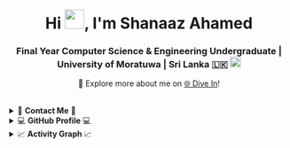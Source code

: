 <div align="center">

# Hi <img width="35" src="https://github.com/imshaaz21/imshaaz21/blob/main/img/waving.gif">, I'm **Shanaaz Ahamed**

### Final Year Computer Science & Engineering Undergraduate | University of Moratuwa | Sri Lanka 🇱🇰 <img src ="https://user-images.githubusercontent.com/77115237/190556825-ff01bd2f-ffd3-4b49-a88c-9e44f646aa5c.png" width="20px" height = "auto">  

🔗 Explore more about me on [🌐 Dive In](https://imshaaz21.github.io)!

</div>

<br>

<details>
  <summary>📱 <b>Contact Me</b> 📱</summary>
<div>
  <samp>
    <h3 align="center">you can reach me by 🏃🏽‍♂️</h3>
    <p align="center">
      <br/>
      <a href="https://www.linkedin.com/in/imshaaaz/" target="blank"><img align="center"
         src="https://img.shields.io/badge/linkedin-%231DA1F2.svg?style=for-the-badge&logo=linkedin&logoColor=white"
         alt="Shanaaz" height="30" target="blank"/></a>
      <a href="mailto:shanaaz.19@cse.mrt.ac.lk" target="blank"><img align="center"
         src="https://img.shields.io/badge/gmail-EA4335.svg?style=for-the-badge&logo=gmail&logoColor=white"
         alt="Shanaaz" height="30"/></a>
    </p>

  </samp>
</div>
</details>

<details> 
  <summary>💻 <b>GitHub Profile</b> 💻</summary>
  <div>
    <h3 align="center">💻 Github</h3>
      <br/>
        <p align="center">
          <a href="https://github.com/ShanaazAhamed/">
          <img src = "https://github-readme-stats.vercel.app/api/top-langs/?username=imshaaz21&theme=dracula&show_icons=true&layout=compact&hide_border=true"/>
          </a>
        </p>
        <p align="center">
          <a href="https://github.com/ShanaazAhamed/">
          <img width="49.5%" src="https://github-readme-stats.vercel.app/api?username=imshaaz21&show_icons=true&theme=dracula&hide_border=true" />
          </a>
       </p>
     <p align="center">
          <a href="https://github.com/ShanaazAhamed/">
          <img width="49.5%" src="https://github-readme-streak-stats.herokuapp.com/?user=imshaaz21&theme=dracula&hide_border=true" />
          </a>
       </p>
     <br>
  </div>    
</details>

<details>
  <summary>📈 <b>Activity Graph</b> 📈</summary>
  <br/>
  <h2 align="center"> My Current Activity 🤟</h2>
  <img alt="Shanaaz Ahamed's Activity Graph" src="https://github-readme-activity-graph.vercel.app/graph?username=imshaaz21&theme=dracula"/>
</details>
